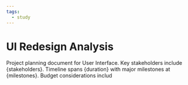 ```yaml
---
tags:
  - study
---
```


# UI Redesign Analysis

Project planning document for User Interface. Key stakeholders include {stakeholders}. Timeline spans {duration} with major milestones at {milestones}. Budget considerations includ


